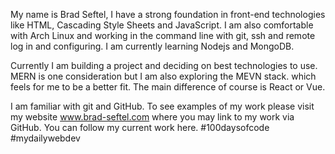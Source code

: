 My name is Brad Seftel, I have  a strong foundation in  front-end technologies like HTML, Cascading Style Sheets and JavaScript. I am also comfortable with Arch Linux and working in the command line with git, ssh and remote log in and configuring. I am currently learning Nodejs and MongoDB. 

Currently I am building a project and deciding on best technologies to use. MERN is one consideration but I am also exploring the MEVN stack. which feels for me to be a better fit. The main difference of course is React or Vue.

I am familiar with git and GitHub. To see examples of my work please visit my website www.brad-seftel.com where you may link to my work via GitHub. You can follow my current work here. 
#100daysofcode #mydailywebdev

<!---
bradseftel/bradseftel is a ✨ special ✨ repository because its `README.md` (this file) appears on your GitHub profile.
You can click the Preview link to take a look at your changes.
--->
